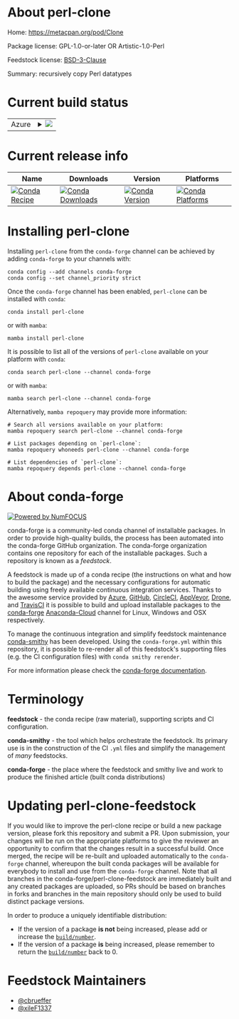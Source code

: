 About perl-clone
================

Home: https://metacpan.org/pod/Clone

Package license: GPL-1.0-or-later OR Artistic-1.0-Perl

Feedstock license: [BSD-3-Clause](https://github.com/conda-forge/perl-clone-feedstock/blob/main/LICENSE.txt)

Summary: recursively copy Perl datatypes

Current build status
====================


<table>
    
  <tr>
    <td>Azure</td>
    <td>
      <details>
        <summary>
          <a href="https://dev.azure.com/conda-forge/feedstock-builds/_build/latest?definitionId=18007&branchName=main">
            <img src="https://dev.azure.com/conda-forge/feedstock-builds/_apis/build/status/perl-clone-feedstock?branchName=main">
          </a>
        </summary>
        <table>
          <thead><tr><th>Variant</th><th>Status</th></tr></thead>
          <tbody><tr>
              <td>linux_64</td>
              <td>
                <a href="https://dev.azure.com/conda-forge/feedstock-builds/_build/latest?definitionId=18007&branchName=main">
                  <img src="https://dev.azure.com/conda-forge/feedstock-builds/_apis/build/status/perl-clone-feedstock?branchName=main&jobName=linux&configuration=linux%20linux_64_" alt="variant">
                </a>
              </td>
            </tr><tr>
              <td>osx_64</td>
              <td>
                <a href="https://dev.azure.com/conda-forge/feedstock-builds/_build/latest?definitionId=18007&branchName=main">
                  <img src="https://dev.azure.com/conda-forge/feedstock-builds/_apis/build/status/perl-clone-feedstock?branchName=main&jobName=osx&configuration=osx%20osx_64_" alt="variant">
                </a>
              </td>
            </tr>
          </tbody>
        </table>
      </details>
    </td>
  </tr>
</table>

Current release info
====================

| Name | Downloads | Version | Platforms |
| --- | --- | --- | --- |
| [![Conda Recipe](https://img.shields.io/badge/recipe-perl--clone-green.svg)](https://anaconda.org/conda-forge/perl-clone) | [![Conda Downloads](https://img.shields.io/conda/dn/conda-forge/perl-clone.svg)](https://anaconda.org/conda-forge/perl-clone) | [![Conda Version](https://img.shields.io/conda/vn/conda-forge/perl-clone.svg)](https://anaconda.org/conda-forge/perl-clone) | [![Conda Platforms](https://img.shields.io/conda/pn/conda-forge/perl-clone.svg)](https://anaconda.org/conda-forge/perl-clone) |

Installing perl-clone
=====================

Installing `perl-clone` from the `conda-forge` channel can be achieved by adding `conda-forge` to your channels with:

```
conda config --add channels conda-forge
conda config --set channel_priority strict
```

Once the `conda-forge` channel has been enabled, `perl-clone` can be installed with `conda`:

```
conda install perl-clone
```

or with `mamba`:

```
mamba install perl-clone
```

It is possible to list all of the versions of `perl-clone` available on your platform with `conda`:

```
conda search perl-clone --channel conda-forge
```

or with `mamba`:

```
mamba search perl-clone --channel conda-forge
```

Alternatively, `mamba repoquery` may provide more information:

```
# Search all versions available on your platform:
mamba repoquery search perl-clone --channel conda-forge

# List packages depending on `perl-clone`:
mamba repoquery whoneeds perl-clone --channel conda-forge

# List dependencies of `perl-clone`:
mamba repoquery depends perl-clone --channel conda-forge
```


About conda-forge
=================

[![Powered by
NumFOCUS](https://img.shields.io/badge/powered%20by-NumFOCUS-orange.svg?style=flat&colorA=E1523D&colorB=007D8A)](https://numfocus.org)

conda-forge is a community-led conda channel of installable packages.
In order to provide high-quality builds, the process has been automated into the
conda-forge GitHub organization. The conda-forge organization contains one repository
for each of the installable packages. Such a repository is known as a *feedstock*.

A feedstock is made up of a conda recipe (the instructions on what and how to build
the package) and the necessary configurations for automatic building using freely
available continuous integration services. Thanks to the awesome service provided by
[Azure](https://azure.microsoft.com/en-us/services/devops/), [GitHub](https://github.com/),
[CircleCI](https://circleci.com/), [AppVeyor](https://www.appveyor.com/),
[Drone](https://cloud.drone.io/welcome), and [TravisCI](https://travis-ci.com/)
it is possible to build and upload installable packages to the
[conda-forge](https://anaconda.org/conda-forge) [Anaconda-Cloud](https://anaconda.org/)
channel for Linux, Windows and OSX respectively.

To manage the continuous integration and simplify feedstock maintenance
[conda-smithy](https://github.com/conda-forge/conda-smithy) has been developed.
Using the ``conda-forge.yml`` within this repository, it is possible to re-render all of
this feedstock's supporting files (e.g. the CI configuration files) with ``conda smithy rerender``.

For more information please check the [conda-forge documentation](https://conda-forge.org/docs/).

Terminology
===========

**feedstock** - the conda recipe (raw material), supporting scripts and CI configuration.

**conda-smithy** - the tool which helps orchestrate the feedstock.
                   Its primary use is in the construction of the CI ``.yml`` files
                   and simplify the management of *many* feedstocks.

**conda-forge** - the place where the feedstock and smithy live and work to
                  produce the finished article (built conda distributions)


Updating perl-clone-feedstock
=============================

If you would like to improve the perl-clone recipe or build a new
package version, please fork this repository and submit a PR. Upon submission,
your changes will be run on the appropriate platforms to give the reviewer an
opportunity to confirm that the changes result in a successful build. Once
merged, the recipe will be re-built and uploaded automatically to the
`conda-forge` channel, whereupon the built conda packages will be available for
everybody to install and use from the `conda-forge` channel.
Note that all branches in the conda-forge/perl-clone-feedstock are
immediately built and any created packages are uploaded, so PRs should be based
on branches in forks and branches in the main repository should only be used to
build distinct package versions.

In order to produce a uniquely identifiable distribution:
 * If the version of a package **is not** being increased, please add or increase
   the [``build/number``](https://docs.conda.io/projects/conda-build/en/latest/resources/define-metadata.html#build-number-and-string).
 * If the version of a package **is** being increased, please remember to return
   the [``build/number``](https://docs.conda.io/projects/conda-build/en/latest/resources/define-metadata.html#build-number-and-string)
   back to 0.

Feedstock Maintainers
=====================

* [@cbrueffer](https://github.com/cbrueffer/)
* [@xileF1337](https://github.com/xileF1337/)

